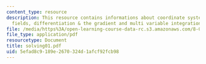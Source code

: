 ```yaml
---
content_type: resource
description: This resource contains informations about coordinate systems, vector
  fields, differentiation & the gradient and multi variable integration.
file: /media/https%3A/open-learning-course-data-rc.s3.amazonaws.com/8-02-physics-ii-electricity-and-magnetism-spring-2007/5efad8c9189e2670324d1afcf92fcb98_solving01.pdf
file_type: application/pdf
resourcetype: Document
title: solving01.pdf
uid: 5efad8c9-189e-2670-324d-1afcf92fcb98
---
```

